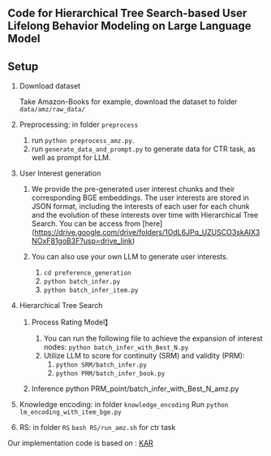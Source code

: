 ## Code for Hierarchical Tree Search-based User Lifelong Behavior Modeling on Large Language Model

## Setup

1. Download dataset
   
   Take Amazon-Books for example, download the dataset to folder `data/amz/raw_data/`
2. Preprocessing: in folder `preprocess`
   1. run `python preprocess_amz.py`.
   2. run `generate_data_and_prompt.py` to generate data for CTR task, as well as prompt for LLM.
   
3. User Interest generation
   1. We provide the pre-generated user interest chunks and their corresponding BGE embeddings. The user interests are stored in JSON format, including the interests of each user for each chunk and the evolution of these interests over time with Hierarchical Tree Search.
   You can be access from [here] (https://drive.google.com/drive/folders/1OdL6JPq_UZUSCO3skAIX3NOxF81goB3F?usp=drive_link)

   2. You can also use your own LLM to generate user interests.
      1. `cd preference_generation`
      2. `python batch_infer.py`
      3. `python batch_infer_item.py`

4. Hierarchical Tree Search
   1. Process Rating Model】
      1. You can run the following file to achieve the expansion of interest nodes:
         `python batch_infer_with_Best_N.py`
      2. Utilize LLM to score for continuity (SRM) and validity (PRM):
         1. `python SRM/batch_infer.py`
         2. `python PRM/batch_infer_book.py`
   
   2. Inference
      python PRM_point/batch_infer_with_Best_N_amz.py

5. Knowledge encoding: in folder `knowledge_encoding`
   Run `python lm_encoding_with_item_bge.py`

6. RS: in folder `RS`
   `bash RS/run_amz.sh` for ctr task

Our implementation code is based on : 
[KAR](https://github.com/YunjiaXi/Open-World-Knowledge-Augmented-Recommendation/tree/main)
